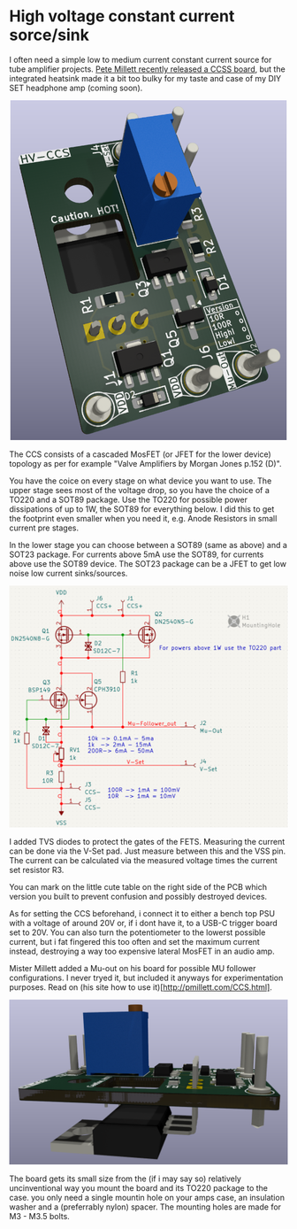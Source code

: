 # High voltage constant current sorce/sink

I often need a simple low to medium current constant current source for tube amplifier projects. [Pete Millett recently released a CCSS board](http://pmillett.com/CCS.html), but the integrated heatsink made it a bit too bulky for my taste and case of my DIY SET headphone amp (coming soon).

<p align="center">
    <img src="./Hardware/doc/HV%20CCS%203D%20View.png" width="500">
</p>

The CCS consists of a cascaded MosFET (or JFET for the lower device) topology as per for example "Valve Amplifiers by Morgan Jones p.152 (D)". 

You have the coice on every stage on what device you want to use. The upper stage sees most of the voltage drop, so you have the choice of a TO220 and a SOT89 package. Use the TO220 for possible power dissipations of up to 1W, the SOT89 for everything below. I did this to get the footprint even smaller when you need it, e.g. Anode Resistors in small current pre stages. 

In the lower stage you can choose between a SOT89 (same as above) and a SOT23 package. For currents above 5mA use the SOT89, for currents above use the SOT89 device. The SOT23 package can be a JFET to get low noise low current sinks/sources.

![Schematic of the CCS](./Hardware/doc/HV%20CCS%20Schematic.png)

I added TVS diodes to protect the gates of the FETS. Measuring the current can be done via the V-Set pad. Just measure between this and the VSS pin. The current can be calculated via the measured voltage times the current set resistor R3. 

You can mark on the little cute table on the right side of the PCB which version you built to prevent confusion and possibly destroyed devices. 

As for setting the CCS beforehand, i connect it to either a bench top PSU with a voltage of around 20V or, if i dont have it, to a USB-C trigger board set to 20V. You can also turn the potentiometer to the lowerst possible current, but i fat fingered this too often and set the maximum current instead, destroying a way too expensive lateral MosFET in an audio amp.

Mister Millett added a Mu-out on his board for possible MU follower configurations. I never tryed it, but included it anyways for experimentation purposes. Read on (his site how to use it)[http://pmillett.com/CCS.html].

<p align="center">
    <img src="./Hardware/doc/HV CCS side.png" width="700">
</p>

The board gets its small size from the (if i may say so) relatively uncinventional way you mount the board and its TO220 package to the case. you only need a single mountin hole on your amps case, an insulation washer and a (preferrably nylon) spacer. The mounting holes are made for M3 - M3.5 bolts.
